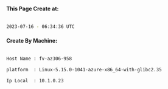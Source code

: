 
   
#### This Page Create at:

```bash

2023-07-16 - 06:34:36 UTC

```

#### Create By Machine:

```bash

Host Name : fv-az306-958

platform  : Linux-5.15.0-1041-azure-x86_64-with-glibc2.35

Ip Local  : 10.1.0.23

```

